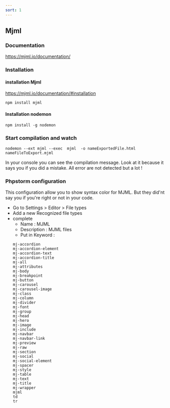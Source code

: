 ```yaml
---
sort: 1
---
```


## Mjml

### Documentation

https://mjml.io/documentation/

### Installation

#### installation Mjml

https://mjml.io/documentation/#installation

```
npm install mjml
```

#### Installation nodemon

```
npm install -g nodemon
```

### Start compilation and watch

```
nodemon --ext mjml --exec  mjml  -o nameExportedFile.html nameFileToExport.mjml
```
In your console you can see the compilation message. Look at it because it says you if you did a mistake.
All error are not detected but a lot ! 

### Phpstorm configuration

This configuration allow you to show syntax color for MJML. But they did'nt say you if you're right or not in your code.
- Go to Settings > Editor > File types
- Add a new Recognized file types
- complete
  - Name : MJML
  - Description : MJML files
  - Put in Keyword :
  ```
  mj-accordion
  mj-accordion-element
  mj-accordion-text
  mj-accordion-title
  mj-all
  mj-attributes
  mj-body
  mj-breakpoint
  mj-button
  mj-carousel
  mj-carousel-image
  mj-class
  mj-column
  mj-divider
  mj-font
  mj-group
  mj-head
  mj-hero
  mj-image
  mj-include
  mj-navbar
  mj-navbar-link
  mj-preview
  mj-raw
  mj-section
  mj-social
  mj-social-element
  mj-spacer
  mj-style
  mj-table
  mj-text
  mj-title
  mj-wrapper
  mjml
  td
  tr
  ```
